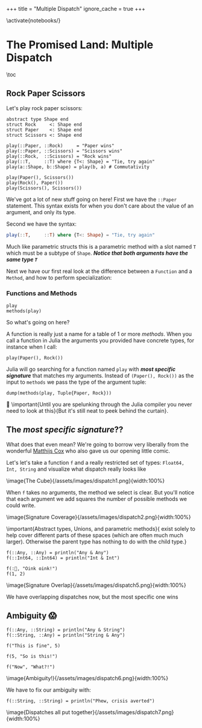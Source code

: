 +++
title = "Multiple Dispatch"
ignore_cache = true
+++

<!-- Setup -->

\activate{notebooks/}

# The Promised Land: Multiple Dispatch

\toc

## Rock Paper Scissors
Let's play rock paper scissors:

```!
abstract type Shape end
struct Rock     <: Shape end
struct Paper    <: Shape end
struct Scissors <: Shape end

play(::Paper, ::Rock)     = "Paper wins"
play(::Paper, ::Scissors) = "Scissors wins"
play(::Rock,  ::Scissors) = "Rock wins"
play(::T,     ::T) where {T<: Shape} = "Tie, try again"
play(a::Shape, b::Shape) = play(b, a) # Commutativity
```
```>
play(Paper(), Scissors())
play(Rock(), Paper())
play(Scissors(), Scissors())
```

We've got a lot of new stuff going on here! First we have the `::Paper` statement. This syntax exists for when you don't care about the value of an argument, and only its type.

Second we have the syntax:
```julia
play(::T,     ::T) where {T<: Shape} = "Tie, try again"
```
Much like parametric structs this is a parametric method with a slot named `T` which must be a subtype of `Shape`. ***Notice that both arguments have the same type `T`***

Next we have our first real look at the difference between a `Function` and a `Method`, and how to perform specialization:

### Functions and Methods

```>
play
methods(play)
```
So what's going on here?

A function is really just a name for a table of 1 or more *methods*. When you call a function in Julia the arguments you provided have concrete types, for instance when I call:
```>
play(Paper(), Rock())
```
Julia will go searching for a function named `play` with ***most specific signature*** that matches my arguments. Instead of `(Paper(), Rock())` as the input to `methods` we pass the type of the argument tuple:
```>
dump(methods(play, Tuple{Paper, Rock}))
```
🤯
\important{Until you are spelunking through the Julia compiler you never need to look at this}{But it's still neat to peek behind the curtain}.

## The ***most specific signature***??

What does that even mean? We're going to borrow very liberally from the wonderful [Matthijs Cox](https://scientificcoder.com/the-art-of-multiple-dispatch) who also gave us our opening little comic.

Let's let's take a function `f` and a really restricted set of types: `Float64, Int, String` and visualize what dispatch really looks like

\image{The Cube}{/assets/images/dispatch1.png}{width:100%}

When `f` takes no arguments, the method we select is clear. But you'll notice that each argument we add squares the number of possible methods we could write.

\image{Signature Coverage}{/assets/images/dispatch2.png}{width:100%}

\important{Abstract types, Unions, and parametric methods}{ exist solely to help cover different parts of these spaces (which are often much much larger). Otherwise the parent type has nothing to do with the child type.}

```!
f(::Any, ::Any) = println("Any & Any")
f(::Int64, ::Int64) = println("Int & Int")
```
```>
f(:🐷, "Oink oink!")
f(1, 2)
```
\image{Signature Overlap}{/assets/images/dispatch5.png}{width:100%}

We have overlapping dispatches now, but the most specific one wins

## Ambiguity 😱
```!
f(::Any, ::String) = println("Any & String")
f(::String, ::Any) = println("String & Any")
```
```>
f("This is fine", 5)

f(5, "So is this!")

f("Now", "What?!")
```
\image{Ambiguity!}{/assets/images/dispatch6.png}{width:100%}

We have to fix our ambiguity with:
```!
f(::String, ::String) = println("Phew, crisis averted")
```

\image{Dispatches all put together}{/assets/images/dispatch7.png}{width:100%}
